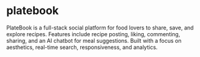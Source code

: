 # platebook
PlateBook is a full-stack social platform for food lovers to share, save, and explore recipes. Features include recipe posting, liking, commenting, sharing, and an AI chatbot for meal suggestions. Built with a focus on aesthetics, real-time search, responsiveness, and analytics.
